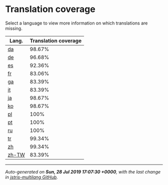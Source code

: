 <link rel="stylesheet" href="style.css">

# Translation coverage

Select a language to view more information on which translations are missing.

<table>
<thead>
    <tr>
        <th>Lang.</th>
        <th colspan="2">Translation coverage</th>
    </tr>
</thead>
<tbody>
    <tr><td><a href="da.html">da</a></td><td>98.67%</td><td>
        <div class="pb">
            <span class="pb-fill" style="width: 98.67%;"></span>
        </div>
    </td></tr>
    <tr><td><a href="de.html">de</a></td><td>96.68%</td><td>
        <div class="pb">
            <span class="pb-fill" style="width: 96.68%;"></span>
        </div>
    </td></tr>
    <tr><td><a href="es.html">es</a></td><td>92.36%</td><td>
        <div class="pb">
            <span class="pb-fill" style="width: 92.36%;"></span>
        </div>
    </td></tr>
    <tr><td><a href="fr.html">fr</a></td><td>83.06%</td><td>
        <div class="pb">
            <span class="pb-fill" style="width: 83.06%;"></span>
        </div>
    </td></tr>
    <tr><td><a href="ga.html">ga</a></td><td>83.39%</td><td>
        <div class="pb">
            <span class="pb-fill" style="width: 83.39%;"></span>
        </div>
    </td></tr>
    <tr><td><a href="it.html">it</a></td><td>83.39%</td><td>
        <div class="pb">
            <span class="pb-fill" style="width: 83.39%;"></span>
        </div>
    </td></tr>
    <tr><td><a href="ja.html">ja</a></td><td>98.67%</td><td>
        <div class="pb">
            <span class="pb-fill" style="width: 98.67%;"></span>
        </div>
    </td></tr>
    <tr><td><a href="ko.html">ko</a></td><td>98.67%</td><td>
        <div class="pb">
            <span class="pb-fill" style="width: 98.67%;"></span>
        </div>
    </td></tr>
    <tr><td><a href="pl.html">pl</a></td><td>100%</td><td>
        <div class="pb">
            <span class="pb-fill" style="width: 100%;"></span>
        </div>
    </td></tr>
    <tr><td><a href="pt.html">pt</a></td><td>100%</td><td>
        <div class="pb">
            <span class="pb-fill" style="width: 100%;"></span>
        </div>
    </td></tr>
    <tr><td><a href="ru.html">ru</a></td><td>100%</td><td>
        <div class="pb">
            <span class="pb-fill" style="width: 100%;"></span>
        </div>
    </td></tr>
    <tr><td><a href="tr.html">tr</a></td><td>99.34%</td><td>
        <div class="pb">
            <span class="pb-fill" style="width: 99.34%;"></span>
        </div>
    </td></tr>
    <tr><td><a href="zh.html">zh</a></td><td>99.34%</td><td>
        <div class="pb">
            <span class="pb-fill" style="width: 99.34%;"></span>
        </div>
    </td></tr>
    <tr><td><a href="zh-TW.html">zh-TW</a></td><td>83.39%</td><td>
        <div class="pb">
            <span class="pb-fill" style="width: 83.39%;"></span>
        </div>
    </td></tr>
</tbody></table>

-------------------

*Auto-generated on **Sun, 28 Jul 2019 17:07:30 +0000**, with the last change in [jstris-multilang GitHub](https://github.com/jezevec10/jstris-multilang/).*

